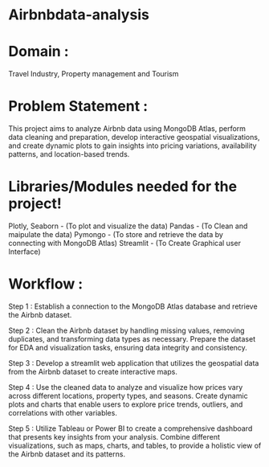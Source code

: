 # Airbnbdata-analysis

# Domain : 
Travel Industry, Property management and Tourism
# Problem Statement :
This project aims to analyze Airbnb data using MongoDB Atlas, perform data cleaning and preparation, develop interactive geospatial visualizations, and create dynamic plots to gain insights into pricing variations, availability patterns, and location-based trends.

# Libraries/Modules needed for the project!
Plotly, Seaborn - (To plot and visualize the data) Pandas - (To Clean and maipulate the data) Pymongo - (To store and retrieve the data by connecting with MongoDB Atlas) Streamlit - (To Create Graphical user Interface)

# Workflow :
Step 1 : Establish a connection to the MongoDB Atlas database and retrieve the Airbnb dataset.

Step 2 : Clean the Airbnb dataset by handling missing values, removing duplicates, and transforming data types as necessary. Prepare the dataset for EDA and visualization tasks, ensuring data integrity and consistency.

Step 3 : Develop a streamlit web application that utilizes the geospatial data from the Airbnb dataset to create interactive maps.

Step 4 : Use the cleaned data to analyze and visualize how prices vary across different locations, property types, and seasons. Create dynamic plots and charts that enable users to explore price trends, outliers, and correlations with other variables.

Step 5 : Utilize Tableau or Power BI to create a comprehensive dashboard that presents key insights from your analysis. Combine different visualizations, such as maps, charts, and tables, to provide a holistic view of the Airbnb dataset and its patterns.
